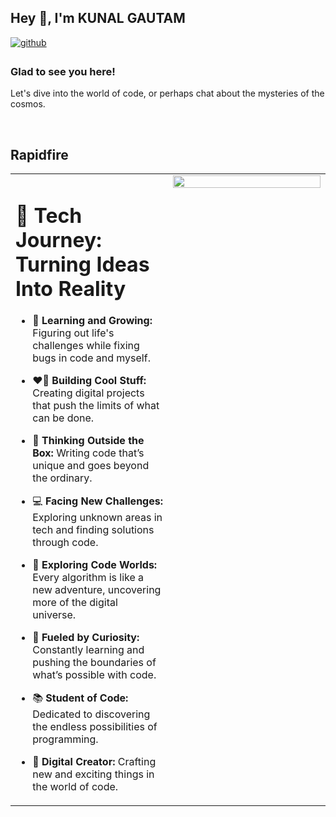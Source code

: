 ## Hey 👋, I'm KUNAL GAUTAM

<a href="https://github.com/gautam069" target="_blank">
<img src=https://img.shields.io/badge/github-%2324292e.svg?&style=for-the-badge&logo=github&logoColor=white alt=github style="margin-bottom: 5px;" />
</a>


### Glad to see you here!  
Let's dive into the world of code, or perhaps chat about the mysteries of the cosmos.  

<br/>  

## Rapidfire  
<table><tr><td valign="top" width="50%">

# 🚀 Tech Journey: Turning Ideas Into Reality

- 🌱 **Learning and Growing:** Figuring out life's challenges while fixing bugs in code and myself.

- ❤️‍🔥 **Building Cool Stuff:** Creating digital projects that push the limits of what can be done.

- 🖤 **Thinking Outside the Box:** Writing code that’s unique and goes beyond the ordinary.

- 💻 **Facing New Challenges:** Exploring unknown areas in tech and finding solutions through code.

- 🌌 **Exploring Code Worlds:** Every algorithm is like a new adventure, uncovering more of the digital universe.

- 🧠 **Fueled by Curiosity:** Constantly learning and pushing the boundaries of what’s possible with code.

- 📚 **Student of Code:** Dedicated to discovering the endless possibilities of programming.

- 🎩 **Digital Creator:** Crafting new and exciting things in the world of code.

  
</td><td valign="top" width="50%">

<div align="center">
<img src="https://i.pinimg.com/736x/4e/99/61/4e996161b1ff9177cd41ce737c8e00ca.jpg" align="center" style="width: 100%" />
</div>  

</td></tr></table>  

<br/>  

